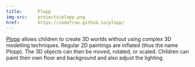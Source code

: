 ```yaml
---
title:      Plopp
img-src:    projects/plopp.png
href:       https://codefrau.github.io/plopp/
---
```

<a href="https://github.com/codefrau/plopp">Plopp</a> allows children to create 3D worlds without using complex 3D modelling techniques. Regular 2D paintings are inflated (thus the name Plopp). The 3D objects can then be moved, rotated, or scaled. Children can paint their own floor and background and also adjust the lighting.
